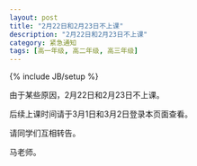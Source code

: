 ```yaml
---
layout: post
title: "2月22日和2月23日不上课"
description: "2月22日和2月23日不上课"
category: 紧急通知
tags: [高一年级, 高二年级, 高三年级]
---
```

{% include JB/setup %}

由于某些原因，2月22日和2月23日不上课。

后续上课时间请于3月1日和3月2日登录本页面查看。

请同学们互相转告。

马老师。



